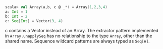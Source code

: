 ```scala
scala> val Array(a,b, c @ _*) = Array(1,2,3,4)
a: Int = 1
b: Int = 2
c: Seq[Int] = Vector(3, 4)
```

c contains a Vector instead of an Array.
The extractor pattern implemented in `Array.unapplySeq` has no relationship to the type `Array`, other than the shared name. Sequence wildcard patterns are always typed as `Seq[A]`.
